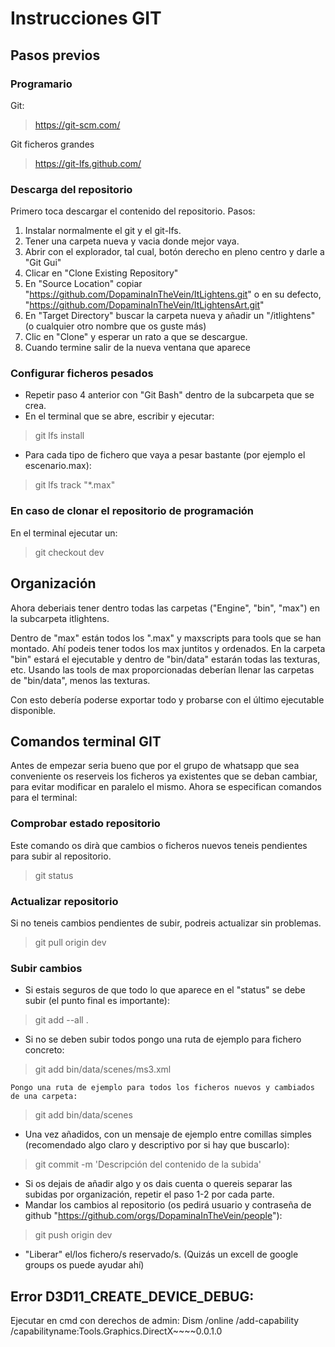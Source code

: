 # Instrucciones GIT

## Pasos previos

### Programario

Git:
> https://git-scm.com/

Git ficheros grandes
> https://git-lfs.github.com/

### Descarga del repositorio

Primero toca descargar el contenido del repositorio. Pasos:

1. Instalar normalmente el git y el git-lfs.
2. Tener una carpeta nueva y vacia donde mejor vaya.
3. Abrir con el explorador, tal cual, botón derecho en pleno centro y darle a "Git Gui"
4. Clicar en "Clone Existing Repository"
5. En "Source Location" copiar "https://github.com/DopaminaInTheVein/ItLightens.git" o en su defecto, "https://github.com/DopaminaInTheVein/ItLightensArt.git"
6. En "Target Directory" buscar la carpeta nueva y añadir un "/itlightens" (o cualquier otro nombre que os guste más)
7. Clic en "Clone" y esperar un rato a que se descargue.
8. Cuando termine salir de la nueva ventana que aparece

### Configurar ficheros pesados
* Repetir paso 4 anterior con "Git Bash" dentro de la subcarpeta que se crea.
* En el terminal que se abre, escribir y ejecutar:

> git lfs install

* Para cada tipo de fichero que vaya a pesar bastante (por ejemplo el escenario.max):

> git lfs track "*.max"
	
### En caso de clonar el repositorio de programación

En el terminal ejecutar un:
> git checkout dev

## Organización

Ahora deberiais tener dentro todas las carpetas ("Engine", "bin", "max") en la subcarpeta itlightens.

Dentro de "max" están todos los ".max" y maxscripts para tools que se han montado. Ahí podeis tener todos los max juntitos y ordenados.
En la carpeta "bin" estará el ejecutable y dentro de "bin/data" estarán todas las texturas, etc.
Usando las tools de max proporcionadas deberían llenar las carpetas de "bin/data", menos las texturas.

Con esto debería poderse exportar todo y probarse con el último ejecutable disponible.

## Comandos terminal GIT

Antes de empezar seria bueno que por el grupo de whatsapp que sea conveniente os reserveis los ficheros ya existentes que se deban cambiar, para evitar modificar en paralelo el mismo.
Ahora se especifican comandos para el terminal:

### Comprobar estado repositorio
Este comando os dirà que cambios o ficheros nuevos teneis pendientes para subir al repositorio.
> git status

### Actualizar repositorio
Si no teneis cambios pendientes de subir, podreis actualizar sin problemas.
> git pull origin dev

### Subir cambios
* Si estais seguros de que todo lo que aparece en el "status" se debe subir (el punto final es importante):

> git add --all .

* Si no se deben subir todos pongo una ruta de ejemplo para fichero concreto:

> git add bin/data/scenes/ms3.xml

	Pongo una ruta de ejemplo para todos los ficheros nuevos y cambiados de una carpeta:

> git add bin/data/scenes

* Una vez añadidos, con un mensaje de ejemplo entre comillas simples (recomendado algo claro y descriptivo por si hay que buscarlo):

> git commit -m 'Descripción del contenido de la subida'

* Si os dejais de añadir algo y os dais cuenta o quereis separar las subidas por organización, repetir el paso 1-2 por cada parte.
* Mandar los cambios al repositorio (os pedirá usuario y contraseña de github "https://github.com/orgs/DopaminaInTheVein/people"):

> git push origin dev

* "Liberar" el/los fichero/s reservado/s. (Quizás un excell de google groups os puede ayudar ahí)


Error D3D11_CREATE_DEVICE_DEBUG:
--------------------
Ejecutar en cmd con derechos de admin:
Dism /online /add-capability /capabilityname:Tools.Graphics.DirectX~~~~0.0.1.0